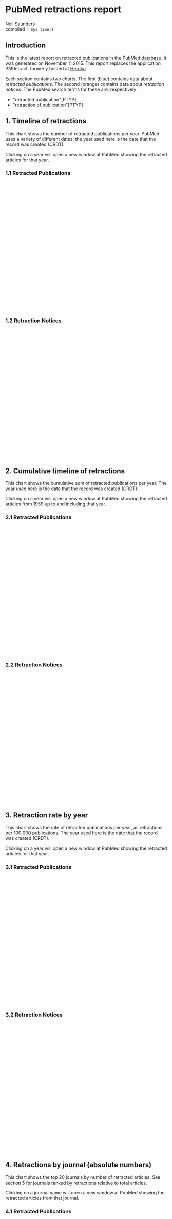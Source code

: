 # PubMed retractions report
Neil Saunders  
compiled `r Sys.time()`  



## Introduction
This is the latest report on retracted publications in the [PubMed database](http://www.pubmed.org). It was generated on November 11 2015. This report replaces the application PMRetract, formerly hosted at [Heroku](https://www.heroku.com).

Each section contains two charts. The first (blue) contains data about _retracted publications_. The second (orange) contains data about _retraction notices_. The PubMed search terms for these are, respectively:

* "retracted publication"[PTYP]
* "retraction of publication"[PTYP]

## 1. Timeline of retractions
This chart shows the number of retracted publications per year. PubMed uses a variety of different dates; the year used here is the date that the record was created (CRDT).

Clicking on a year will open a new window at PubMed showing the retracted articles for that year.



### 1.1 Retracted Publications
<script type='text/javascript' src=/home/sau103/R/x86_64-pc-linux-gnu-library/3.2/rCharts/libraries/highcharts/js/jquery-1.9.1.min.js></script>
<script type='text/javascript' src=/home/sau103/R/x86_64-pc-linux-gnu-library/3.2/rCharts/libraries/highcharts/js/highcharts.js></script>
<script type='text/javascript' src=/home/sau103/R/x86_64-pc-linux-gnu-library/3.2/rCharts/libraries/highcharts/js/highcharts-more.js></script>
<script type='text/javascript' src=/home/sau103/R/x86_64-pc-linux-gnu-library/3.2/rCharts/libraries/highcharts/js/exporting.js></script> 
 <style>
  .rChart {
    display: block;
    margin-left: auto; 
    margin-right: auto;
    width: 800px;
    height: 400px;
  }  
  </style>
<div id = 'chart61dc1427f853' class = 'rChart highcharts'></div>
<script type='text/javascript'>
    (function($){
        $(function () {
            var chart = new Highcharts.Chart({
 "dom": "chart61dc1427f853",
"width":            800,
"height":            400,
"credits": {
 "href": null,
"text": null 
},
"exporting": {
 "enabled": false 
},
"title": {
 "text": "Retracted publications by year of Entrez record creation" 
},
"yAxis": [
 {
 "title": {
 "text": "retracted publications" 
} 
} 
],
"series": [
 {
 "data": [
 [           1959,              1 ],
[           1973,              1 ],
[           1975,              5 ],
[           1976,              3 ],
[           1977,              1 ],
[           1978,              8 ],
[           1979,              7 ],
[           1980,             12 ],
[           1981,             16 ],
[           1982,              6 ],
[           1983,             13 ],
[           1984,             13 ],
[           1985,             12 ],
[           1986,              8 ],
[           1987,             12 ],
[           1988,             13 ],
[           1989,             27 ],
[           1990,             37 ],
[           1991,             32 ],
[           1992,             28 ],
[           1993,             22 ],
[           1994,             38 ],
[           1995,             43 ],
[           1996,             43 ],
[           1997,             45 ],
[           1998,             67 ],
[           1999,             82 ],
[           2000,             93 ],
[           2001,            121 ],
[           2002,            124 ],
[           2003,            139 ],
[           2004,            181 ],
[           2005,            227 ],
[           2006,            256 ],
[           2007,            275 ],
[           2008,            289 ],
[           2009,            303 ],
[           2010,            315 ],
[           2011,            285 ],
[           2012,            276 ],
[           2013,            245 ],
[           2014,            231 ],
[           2015,             60 ] 
],
"type": "column" 
} 
],
"xAxis": [
 {
 "type": "linear",
"labels": {
 "rotation":             90,
"formatter":  function() { return '<a href=\"http://www.pubmed.org/?term=%22retracted publication%22[PTYP] AND ' + escape(this.value) + '[CRDT]\" target=\"_blank\">' + this.value + '</a>'; } ,
"useHTML": "true" 
},
"title": {
 "text": "year" 
},
"tickInterval":              1 
} 
],
"legend": {
 "enabled": false 
},
"tooltip": {
 "pointFormat": "{point.y} records" 
},
"id": "chart61dc1427f853",
"chart": {
 "renderTo": "chart61dc1427f853" 
} 
});
        });
    })(jQuery);
</script>

### 1.2 Retraction Notices
<script type='text/javascript' src=/home/sau103/R/x86_64-pc-linux-gnu-library/3.2/rCharts/libraries/highcharts/js/jquery-1.9.1.min.js></script>
<script type='text/javascript' src=/home/sau103/R/x86_64-pc-linux-gnu-library/3.2/rCharts/libraries/highcharts/js/highcharts.js></script>
<script type='text/javascript' src=/home/sau103/R/x86_64-pc-linux-gnu-library/3.2/rCharts/libraries/highcharts/js/highcharts-more.js></script>
<script type='text/javascript' src=/home/sau103/R/x86_64-pc-linux-gnu-library/3.2/rCharts/libraries/highcharts/js/exporting.js></script> 
 <style>
  .rChart {
    display: block;
    margin-left: auto; 
    margin-right: auto;
    width: 800px;
    height: 400px;
  }  
  </style>
<div id = 'chart61dc65b9799' class = 'rChart highcharts'></div>
<script type='text/javascript'>
    (function($){
        $(function () {
            var chart = new Highcharts.Chart({
 "dom": "chart61dc65b9799",
"width":            800,
"height":            400,
"credits": {
 "href": null,
"text": null 
},
"exporting": {
 "enabled": false 
},
"title": {
 "text": "Retraction notices by year of Entrez record creation" 
},
"yAxis": [
 {
 "title": {
 "text": "retraction notices" 
} 
} 
],
"series": [
 {
 "data": [
 [           1966,              1 ],
[           1977,              3 ],
[           1980,              6 ],
[           1981,              2 ],
[           1982,              4 ],
[           1983,              9 ],
[           1984,              7 ],
[           1985,             11 ],
[           1986,              5 ],
[           1987,              9 ],
[           1988,              5 ],
[           1989,             12 ],
[           1990,             19 ],
[           1991,             19 ],
[           1992,             25 ],
[           1993,             18 ],
[           1994,             18 ],
[           1995,             20 ],
[           1996,             15 ],
[           1997,             30 ],
[           1998,             47 ],
[           1999,             28 ],
[           2000,             23 ],
[           2001,             25 ],
[           2002,             49 ],
[           2003,             61 ],
[           2004,             64 ],
[           2005,             73 ],
[           2006,            138 ],
[           2007,            141 ],
[           2008,            241 ],
[           2009,            298 ],
[           2010,            290 ],
[           2011,            454 ],
[           2012,            475 ],
[           2013,            586 ],
[           2014,            513 ],
[           2015,            441 ] 
],
"type": "column" 
} 
],
"xAxis": [
 {
 "type": "linear",
"labels": {
 "rotation":             90,
"formatter":  function() { return '<a href=\"http://www.pubmed.org/?term=%22retraction of publication%22[PTYP] AND ' + escape(this.value) + '[CRDT]\" target=\"_blank\">' + this.value + '</a>'; } ,
"useHTML": "true" 
},
"title": {
 "text": "year" 
},
"tickInterval":              1 
} 
],
"legend": {
 "enabled": false 
},
"tooltip": {
 "pointFormat": "{point.y} records" 
},
"plotOptions": {
 "series": {
 "color": "#FFA500" 
} 
},
"id": "chart61dc65b9799",
"chart": {
 "renderTo": "chart61dc65b9799" 
} 
});
        });
    })(jQuery);
</script>

## 2. Cumulative timeline of retractions
This chart shows the cumulative sum of retracted publications per year. The year used here is the date that the record was created (CRDT).

Clicking on a year will open a new window at PubMed showing the retracted articles from 1959 up to and including that year.



### 2.1 Retracted Publications
<script type='text/javascript' src=/home/sau103/R/x86_64-pc-linux-gnu-library/3.2/rCharts/libraries/highcharts/js/jquery-1.9.1.min.js></script>
<script type='text/javascript' src=/home/sau103/R/x86_64-pc-linux-gnu-library/3.2/rCharts/libraries/highcharts/js/highcharts.js></script>
<script type='text/javascript' src=/home/sau103/R/x86_64-pc-linux-gnu-library/3.2/rCharts/libraries/highcharts/js/highcharts-more.js></script>
<script type='text/javascript' src=/home/sau103/R/x86_64-pc-linux-gnu-library/3.2/rCharts/libraries/highcharts/js/exporting.js></script> 
 <style>
  .rChart {
    display: block;
    margin-left: auto; 
    margin-right: auto;
    width: 800px;
    height: 400px;
  }  
  </style>
<div id = 'chart61dc13ce87e0' class = 'rChart highcharts'></div>
<script type='text/javascript'>
    (function($){
        $(function () {
            var chart = new Highcharts.Chart({
 "dom": "chart61dc13ce87e0",
"width":            800,
"height":            400,
"credits": {
 "href": null,
"text": null 
},
"exporting": {
 "enabled": false 
},
"title": {
 "text": "Cumulative sum of retracted publications by year of Entrez record creation" 
},
"yAxis": [
 {
 "title": {
 "text": "sum of retracted publications" 
} 
} 
],
"series": [
 {
 "data": [
 [           1959,              1 ],
[           1973,              2 ],
[           1975,              7 ],
[           1976,             10 ],
[           1977,             11 ],
[           1978,             19 ],
[           1979,             26 ],
[           1980,             38 ],
[           1981,             54 ],
[           1982,             60 ],
[           1983,             73 ],
[           1984,             86 ],
[           1985,             98 ],
[           1986,            106 ],
[           1987,            118 ],
[           1988,            131 ],
[           1989,            158 ],
[           1990,            195 ],
[           1991,            227 ],
[           1992,            255 ],
[           1993,            277 ],
[           1994,            315 ],
[           1995,            358 ],
[           1996,            401 ],
[           1997,            446 ],
[           1998,            513 ],
[           1999,            595 ],
[           2000,            688 ],
[           2001,            809 ],
[           2002,            933 ],
[           2003,           1072 ],
[           2004,           1253 ],
[           2005,           1480 ],
[           2006,           1736 ],
[           2007,           2011 ],
[           2008,           2300 ],
[           2009,           2603 ],
[           2010,           2918 ],
[           2011,           3203 ],
[           2012,           3479 ],
[           2013,           3724 ],
[           2014,           3955 ],
[           2015,           4015 ] 
],
"type": "column" 
} 
],
"xAxis": [
 {
 "type": "linear",
"labels": {
 "rotation":             90,
"formatter":  function() { return '<a href=\"http://www.pubmed.org/?term=%22retracted publication%22[PTYP] AND 1959:' + escape(this.value) + '[CRDT]\" target=\"_blank\">' + this.value + '</a>'; } ,
"useHTML": "true" 
},
"title": {
 "text": "year" 
},
"tickInterval":              1 
} 
],
"legend": {
 "enabled": false 
},
"tooltip": {
 "pointFormat": "{point.y} records since 1959" 
},
"id": "chart61dc13ce87e0",
"chart": {
 "renderTo": "chart61dc13ce87e0" 
} 
});
        });
    })(jQuery);
</script>

### 2.2 Retraction Notices
<script type='text/javascript' src=/home/sau103/R/x86_64-pc-linux-gnu-library/3.2/rCharts/libraries/highcharts/js/jquery-1.9.1.min.js></script>
<script type='text/javascript' src=/home/sau103/R/x86_64-pc-linux-gnu-library/3.2/rCharts/libraries/highcharts/js/highcharts.js></script>
<script type='text/javascript' src=/home/sau103/R/x86_64-pc-linux-gnu-library/3.2/rCharts/libraries/highcharts/js/highcharts-more.js></script>
<script type='text/javascript' src=/home/sau103/R/x86_64-pc-linux-gnu-library/3.2/rCharts/libraries/highcharts/js/exporting.js></script> 
 <style>
  .rChart {
    display: block;
    margin-left: auto; 
    margin-right: auto;
    width: 800px;
    height: 400px;
  }  
  </style>
<div id = 'chart61dc4a8d8c5e' class = 'rChart highcharts'></div>
<script type='text/javascript'>
    (function($){
        $(function () {
            var chart = new Highcharts.Chart({
 "dom": "chart61dc4a8d8c5e",
"width":            800,
"height":            400,
"credits": {
 "href": null,
"text": null 
},
"exporting": {
 "enabled": false 
},
"title": {
 "text": "Cumulative sum of retraction notices by year of Entrez record creation" 
},
"yAxis": [
 {
 "title": {
 "text": "sum of retraction notices" 
} 
} 
],
"series": [
 {
 "data": [
 [           1966,              1 ],
[           1977,              4 ],
[           1980,             10 ],
[           1981,             12 ],
[           1982,             16 ],
[           1983,             25 ],
[           1984,             32 ],
[           1985,             43 ],
[           1986,             48 ],
[           1987,             57 ],
[           1988,             62 ],
[           1989,             74 ],
[           1990,             93 ],
[           1991,            112 ],
[           1992,            137 ],
[           1993,            155 ],
[           1994,            173 ],
[           1995,            193 ],
[           1996,            208 ],
[           1997,            238 ],
[           1998,            285 ],
[           1999,            313 ],
[           2000,            336 ],
[           2001,            361 ],
[           2002,            410 ],
[           2003,            471 ],
[           2004,            535 ],
[           2005,            608 ],
[           2006,            746 ],
[           2007,            887 ],
[           2008,           1128 ],
[           2009,           1426 ],
[           2010,           1716 ],
[           2011,           2170 ],
[           2012,           2645 ],
[           2013,           3231 ],
[           2014,           3744 ],
[           2015,           4185 ] 
],
"type": "column" 
} 
],
"xAxis": [
 {
 "type": "linear",
"labels": {
 "rotation":             90,
"formatter":  function() { return '<a href=\"http://www.pubmed.org/?term=%22retraction of publication%22[PTYP] AND 1959:' + escape(this.value) + '[CRDT]\" target=\"_blank\">' + this.value + '</a>'; } ,
"useHTML": "true" 
},
"title": {
 "text": "year" 
},
"tickInterval":              1 
} 
],
"legend": {
 "enabled": false 
},
"tooltip": {
 "pointFormat": "{point.y} records since 1959" 
},
"plotOptions": {
 "series": {
 "color": "#FFA500" 
} 
},
"id": "chart61dc4a8d8c5e",
"chart": {
 "renderTo": "chart61dc4a8d8c5e" 
} 
});
        });
    })(jQuery);
</script>

## 3. Retraction rate by year
This chart shows the rate of retracted publications per year, as retractions per 100 000 publications. The year used here is the date that the record was created (CRDT).

Clicking on a year will open a new window at PubMed showing the retracted articles for that year.



### 3.1 Retracted Publications
<script type='text/javascript' src=/home/sau103/R/x86_64-pc-linux-gnu-library/3.2/rCharts/libraries/highcharts/js/jquery-1.9.1.min.js></script>
<script type='text/javascript' src=/home/sau103/R/x86_64-pc-linux-gnu-library/3.2/rCharts/libraries/highcharts/js/highcharts.js></script>
<script type='text/javascript' src=/home/sau103/R/x86_64-pc-linux-gnu-library/3.2/rCharts/libraries/highcharts/js/highcharts-more.js></script>
<script type='text/javascript' src=/home/sau103/R/x86_64-pc-linux-gnu-library/3.2/rCharts/libraries/highcharts/js/exporting.js></script> 
 <style>
  .rChart {
    display: block;
    margin-left: auto; 
    margin-right: auto;
    width: 800px;
    height: 400px;
  }  
  </style>
<div id = 'chart61dc736e03a6' class = 'rChart highcharts'></div>
<script type='text/javascript'>
    (function($){
        $(function () {
            var chart = new Highcharts.Chart({
 "dom": "chart61dc736e03a6",
"width":            800,
"height":            400,
"credits": {
 "href": null,
"text": null 
},
"exporting": {
 "enabled": false 
},
"title": {
 "text": "Retracted publications per 100 000 publications by year of Entrez record creation" 
},
"yAxis": [
 {
 "title": {
 "text": "retracted publications per 100 000 publications" 
} 
} 
],
"series": [
 {
 "data": [
           0.92,
             0,
             0,
             0,
             0,
             0,
             0,
             0,
             0,
             0,
             0,
             0,
             0,
             0,
         0.437,
             0,
         2.032,
         1.189,
         0.387,
         2.978,
         2.518,
         4.348,
         5.754,
         2.071,
         4.276,
         4.152,
         3.635,
         2.327,
         3.324,
         3.427,
         6.816,
         9.184,
         7.905,
         6.843,
         5.276,
         8.897,
         9.828,
         9.609,
        11.562,
         15.64,
        18.361,
        18.896,
        22.682,
        20.735,
         23.07,
        29.115,
         33.38,
        36.707,
        37.879,
        37.751,
        35.387,
        29.648,
        29.922,
        28.995,
        23.793,
        21.014,
          6.22 
],
"type": "column",
"events": {
 "click":  function() {window.open(this.options.url)}  
} 
} 
],
"xAxis": [
 {
 "categories": [ 1959, 1960, 1961, 1962, 1963, 1964, 1965, 1966, 1967, 1968, 1969, 1970, 1971, 1972, 1973, 1974, 1975, 1976, 1977, 1978, 1979, 1980, 1981, 1982, 1983, 1984, 1985, 1986, 1987, 1988, 1989, 1990, 1991, 1992, 1993, 1994, 1995, 1996, 1997, 1998, 1999, 2000, 2001, 2002, 2003, 2004, 2005, 2006, 2007, 2008, 2009, 2010, 2011, 2012, 2013, 2014, 2015 ],
"labels": {
 "rotation":             90,
"formatter":  function() { return '<a href=\"http://www.pubmed.org/?term=%22retracted publication%22[PTYP] AND ' + escape(this.value) + '[CRDT]\" target=\"_blank\">' + this.value + '</a>'; } ,
"useHTML": "true" 
},
"title": {
 "text": "year" 
},
"tickInterval":              1 
} 
],
"legend": {
 "enabled": false 
},
"tooltip": {
 "pointFormat": "{point.y} retracted records per 100 000 publication records" 
},
"id": "chart61dc736e03a6",
"chart": {
 "renderTo": "chart61dc736e03a6" 
} 
});
        });
    })(jQuery);
</script>

### 3.2 Retraction Notices
<script type='text/javascript' src=/home/sau103/R/x86_64-pc-linux-gnu-library/3.2/rCharts/libraries/highcharts/js/jquery-1.9.1.min.js></script>
<script type='text/javascript' src=/home/sau103/R/x86_64-pc-linux-gnu-library/3.2/rCharts/libraries/highcharts/js/highcharts.js></script>
<script type='text/javascript' src=/home/sau103/R/x86_64-pc-linux-gnu-library/3.2/rCharts/libraries/highcharts/js/highcharts-more.js></script>
<script type='text/javascript' src=/home/sau103/R/x86_64-pc-linux-gnu-library/3.2/rCharts/libraries/highcharts/js/exporting.js></script> 
 <style>
  .rChart {
    display: block;
    margin-left: auto; 
    margin-right: auto;
    width: 800px;
    height: 400px;
  }  
  </style>
<div id = 'chart61dc347dac4f' class = 'rChart highcharts'></div>
<script type='text/javascript'>
    (function($){
        $(function () {
            var chart = new Highcharts.Chart({
 "dom": "chart61dc347dac4f",
"width":            800,
"height":            400,
"credits": {
 "href": null,
"text": null 
},
"exporting": {
 "enabled": false 
},
"title": {
 "text": "Retraction notices per 100 000 publications by year of Entrez record creation" 
},
"yAxis": [
 {
 "title": {
 "text": "retraction notices per 100 000 publications" 
} 
} 
],
"series": [
 {
 "data": [
          0.563,
             0,
             0,
             0,
             0,
             0,
             0,
             0,
             0,
             0,
             0,
          1.16,
             0,
             0,
         2.174,
         0.719,
         1.381,
         2.961,
         2.236,
         3.332,
         1.454,
         2.493,
         1.318,
         3.029,
         4.716,
         4.694,
          6.11,
         4.317,
         4.214,
         4.571,
         3.352,
         7.708,
        10.971,
         6.269,
         4.673,
         4.686,
         8.194,
        10.124,
        10.295,
        10.735,
        19.788,
        19.421,
        31.481,
        34.803,
        27.295,
        47.665,
        49.901,
         56.91,
        46.667,
        45.718 
],
"type": "column",
"events": {
 "click":  function() {window.open(this.options.url)}  
} 
} 
],
"xAxis": [
 {
 "categories": [ 1966, 1967, 1968, 1969, 1970, 1971, 1972, 1973, 1974, 1975, 1976, 1977, 1978, 1979, 1980, 1981, 1982, 1983, 1984, 1985, 1986, 1987, 1988, 1989, 1990, 1991, 1992, 1993, 1994, 1995, 1996, 1997, 1998, 1999, 2000, 2001, 2002, 2003, 2004, 2005, 2006, 2007, 2008, 2009, 2010, 2011, 2012, 2013, 2014, 2015 ],
"labels": {
 "rotation":             90,
"formatter":  function() { return '<a href=\"http://www.pubmed.org/?term=%22retraction of publication%22[PTYP] AND ' + escape(this.value) + '[CRDT]\" target=\"_blank\">' + this.value + '</a>'; } ,
"useHTML": "true" 
},
"title": {
 "text": "year" 
},
"tickInterval":              1 
} 
],
"legend": {
 "enabled": false 
},
"tooltip": {
 "pointFormat": "{point.y} retraction notices per 100 000 publication records" 
},
"plotOptions": {
 "series": {
 "color": "#FFA500" 
} 
},
"id": "chart61dc347dac4f",
"chart": {
 "renderTo": "chart61dc347dac4f" 
} 
});
        });
    })(jQuery);
</script>

## 4. Retractions by journal (absolute numbers)
This chart shows the top 20 journals by number of retracted articles. See section 5 for journals ranked by retractions relative to total articles.

Clicking on a journal name will open a new window at PubMed showing the retracted articles from that journal.



### 4.1 Retracted Publications
<script type='text/javascript' src=/home/sau103/R/x86_64-pc-linux-gnu-library/3.2/rCharts/libraries/highcharts/js/jquery-1.9.1.min.js></script>
<script type='text/javascript' src=/home/sau103/R/x86_64-pc-linux-gnu-library/3.2/rCharts/libraries/highcharts/js/highcharts.js></script>
<script type='text/javascript' src=/home/sau103/R/x86_64-pc-linux-gnu-library/3.2/rCharts/libraries/highcharts/js/highcharts-more.js></script>
<script type='text/javascript' src=/home/sau103/R/x86_64-pc-linux-gnu-library/3.2/rCharts/libraries/highcharts/js/exporting.js></script> 
 <style>
  .rChart {
    display: block;
    margin-left: auto; 
    margin-right: auto;
    width: 800px;
    height: 400px;
  }  
  </style>
<div id = 'chart61dc4e318368' class = 'rChart highcharts'></div>
<script type='text/javascript'>
    (function($){
        $(function () {
            var chart = new Highcharts.Chart({
 "dom": "chart61dc4e318368",
"width":            800,
"height":            400,
"credits": {
 "href": null,
"text": null 
},
"exporting": {
 "enabled": false 
},
"title": {
 "text": null 
},
"yAxis": [
 {
 "title": {
 "text": "retracted publications" 
} 
} 
],
"chart": {
 "marginLeft":            220,
"renderTo": "chart61dc4e318368" 
},
"series": [
 {
 "data": [
 114,
89,
81,
64,
62,
48,
39,
39,
37,
32,
32,
31,
29,
27,
26,
24,
23,
23,
22,
21 
],
"type": "bar" 
} 
],
"xAxis": [
 {
 "categories": [ "J. Biol. Chem.", "Proc. Natl. Acad. Sci. U.S.A.", "Science", "Anesth. Analg.", "Nature", "J. Immunol.", "Blood", "Can J Anaesth", "PLoS ONE", "J. Clin. Invest.", "Obstet Gynecol", "Cell", "Mol. Biol. Rep.", "Eur J Anaesthesiol", "Biochem. Biophys. Res. Commun.", "Mol. Cell. Biol.", "Br J Anaesth", "EMBO J.", "J. Neurosci.", "Immunopharmacol Immunotoxicol" ],
"labels": {
 "formatter":  function() { return '<a href=\"http://www.pubmed.org/?term=%22retracted publication%22[PTYP] AND %22' + escape(this.value) + '%22[JOUR]\" target=\"_blank\">' + this.value + '</a>'; } ,
"useHTML": "true" 
} 
} 
],
"legend": {
 "enabled": false 
},
"tooltip": {
 "pointFormat": "{point.y} records" 
},
"id": "chart61dc4e318368" 
});
        });
    })(jQuery);
</script>

### 4.2 Retraction Notices
<script type='text/javascript' src=/home/sau103/R/x86_64-pc-linux-gnu-library/3.2/rCharts/libraries/highcharts/js/jquery-1.9.1.min.js></script>
<script type='text/javascript' src=/home/sau103/R/x86_64-pc-linux-gnu-library/3.2/rCharts/libraries/highcharts/js/highcharts.js></script>
<script type='text/javascript' src=/home/sau103/R/x86_64-pc-linux-gnu-library/3.2/rCharts/libraries/highcharts/js/highcharts-more.js></script>
<script type='text/javascript' src=/home/sau103/R/x86_64-pc-linux-gnu-library/3.2/rCharts/libraries/highcharts/js/exporting.js></script> 
 <style>
  .rChart {
    display: block;
    margin-left: auto; 
    margin-right: auto;
    width: 800px;
    height: 400px;
  }  
  </style>
<div id = 'chart61dc74303041' class = 'rChart highcharts'></div>
<script type='text/javascript'>
    (function($){
        $(function () {
            var chart = new Highcharts.Chart({
 "dom": "chart61dc74303041",
"width":            800,
"height":            400,
"credits": {
 "href": null,
"text": null 
},
"exporting": {
 "enabled": false 
},
"title": {
 "text": null 
},
"yAxis": [
 {
 "title": {
 "text": "retraction notices" 
} 
} 
],
"chart": {
 "marginLeft":            220,
"renderTo": "chart61dc74303041" 
},
"series": [
 {
 "data": [
 113,
85,
68,
61,
55,
48,
41,
40,
32,
31,
29,
27,
25,
25,
23,
22,
22,
21,
19,
19 
],
"type": "bar" 
} 
],
"xAxis": [
 {
 "categories": [ "J. Biol. Chem.", "Proc. Natl. Acad. Sci. U.S.A.", "Science", "Nature", "Anesth. Analg.", "J. Immunol.", "PLoS ONE", "Can J Anaesth", "Blood", "Cell", "Eur J Anaesthesiol", "Biochem. Biophys. Res. Commun.", "J. Am. Chem. Soc.", "J. Clin. Invest.", "Mol. Cell. Biol.", "EMBO J.", "J. Neurosci.", "Obstet Gynecol", "Cancer Res.", "Infect. Immun." ],
"labels": {
 "formatter":  function() { return '<a href=\"http://www.pubmed.org/?term=%22retraction of publication%22[PTYP] AND %22' + escape(this.value) + '%22[JOUR]\" target=\"_blank\">' + this.value + '</a>'; } ,
"useHTML": "true" 
} 
} 
],
"legend": {
 "enabled": false 
},
"tooltip": {
 "pointFormat": "{point.y} records" 
},
"plotOptions": {
 "series": {
 "color": "#FFA500" 
} 
},
"id": "chart61dc74303041" 
});
        });
    })(jQuery);
</script>

## 5. Retractions by journal (normalised)
This chart ranks the top 20 retractions by journal. For each journal, retractions (or retraction notices) per 100 000 publications from that journal are shown.

Clicking on a journal name will open a new window at PubMed showing the retracted articles from that journal.



### 5.1 Retracted Publications
<script type='text/javascript' src=/home/sau103/R/x86_64-pc-linux-gnu-library/3.2/rCharts/libraries/highcharts/js/jquery-1.9.1.min.js></script>
<script type='text/javascript' src=/home/sau103/R/x86_64-pc-linux-gnu-library/3.2/rCharts/libraries/highcharts/js/highcharts.js></script>
<script type='text/javascript' src=/home/sau103/R/x86_64-pc-linux-gnu-library/3.2/rCharts/libraries/highcharts/js/highcharts-more.js></script>
<script type='text/javascript' src=/home/sau103/R/x86_64-pc-linux-gnu-library/3.2/rCharts/libraries/highcharts/js/exporting.js></script> 
 <style>
  .rChart {
    display: block;
    margin-left: auto; 
    margin-right: auto;
    width: 800px;
    height: 400px;
  }  
  </style>
<div id = 'chart61dc9bfd96b' class = 'rChart highcharts'></div>
<script type='text/javascript'>
    (function($){
        $(function () {
            var chart = new Highcharts.Chart({
 "dom": "chart61dc9bfd96b",
"width":            800,
"height":            400,
"credits": {
 "href": null,
"text": null 
},
"exporting": {
 "enabled": false 
},
"title": {
 "text": null 
},
"yAxis": [
 {
 "title": {
 "text": "retracted publications / 100 000 publications" 
} 
} 
],
"chart": {
 "marginLeft":            220,
"renderTo": "chart61dc9bfd96b" 
},
"series": [
 {
 "data": [
       1244.076,
       934.066,
       652.647,
       601.926,
       550.459,
       479.577,
       398.551,
       290.346,
       283.186,
       282.965,
       272.898,
       211.092,
       178.311,
       167.203,
       152.575,
       133.387,
       131.606,
       127.996,
        125.48,
       123.291 
],
"type": "bar" 
} 
],
"xAxis": [
 {
 "categories": [ "Immunopharmacol Immunotoxicol", "Eur. J. Med. Res.", "Eur J Anaesthesiol", "Mol. Cells", "Can J Anaesth", "Mol. Biol. Rep.", "J Anesth", "Phytother Res", "Anesth. Analg.", "Nat. Prod. Res.", "J Pers Soc Psychol", "J. Cardiothorac. Vasc. Anesth.", "Mol. Cell", "Acta Anaesthesiol Scand", "Int. J. Syst. Evol. Microbiol.", "Br J Anaesth", "FASEB J.", "Nat. Med.", "Obstet Gynecol", "EMBO J." ],
"labels": {
 "formatter":  function() { return '<a href=\"http://www.pubmed.org/?term=%22retracted publication%22[PTYP] AND %22' + escape(this.value) + '%22[JOUR]\" target=\"_blank\">' + this.value + '</a>'; } ,
"useHTML": "true" 
} 
} 
],
"legend": {
 "enabled": false 
},
"tooltip": {
 "pointFormat": "{point.y} retractions / 100 000 publications" 
},
"id": "chart61dc9bfd96b" 
});
        });
    })(jQuery);
</script>

### 5.2 Retraction Notices
<script type='text/javascript' src=/home/sau103/R/x86_64-pc-linux-gnu-library/3.2/rCharts/libraries/highcharts/js/jquery-1.9.1.min.js></script>
<script type='text/javascript' src=/home/sau103/R/x86_64-pc-linux-gnu-library/3.2/rCharts/libraries/highcharts/js/highcharts.js></script>
<script type='text/javascript' src=/home/sau103/R/x86_64-pc-linux-gnu-library/3.2/rCharts/libraries/highcharts/js/highcharts-more.js></script>
<script type='text/javascript' src=/home/sau103/R/x86_64-pc-linux-gnu-library/3.2/rCharts/libraries/highcharts/js/exporting.js></script> 
 <style>
  .rChart {
    display: block;
    margin-left: auto; 
    margin-right: auto;
    width: 800px;
    height: 400px;
  }  
  </style>
<div id = 'chart61dc77aa059' class = 'rChart highcharts'></div>
<script type='text/javascript'>
    (function($){
        $(function () {
            var chart = new Highcharts.Chart({
 "dom": "chart61dc77aa059",
"width":            800,
"height":            400,
"credits": {
 "href": null,
"text": null 
},
"exporting": {
 "enabled": false 
},
"title": {
 "text": null 
},
"yAxis": [
 {
 "title": {
 "text": "retraction notices / 100 000 publications" 
} 
} 
],
"chart": {
 "marginLeft":            220,
"renderTo": "chart61dc77aa059" 
},
"series": [
 {
 "data": [
       1449.275,
       989.011,
       700.991,
       564.573,
       314.541,
       300.571,
       289.954,
       243.363,
       203.433,
       178.311,
       173.491,
       167.203,
       151.853,
       138.696,
       127.996,
       118.686,
       117.931,
        104.76,
        85.669,
        82.346 
],
"type": "bar" 
} 
],
"xAxis": [
 {
 "categories": [ "J Orthop Surg Res", "Eur. J. Med. Res.", "Eur J Anaesthesiol", "Can J Anaesth", "Phytother Res", "Cancer Sci.", "J Pers Soc Psychol", "Anesth. Analg.", "Int. J. Syst. Evol. Microbiol.", "Mol. Cell", "Mol. Endocrinol.", "Acta Anaesthesiol Scand", "FASEB J.", "Arterioscler. Thromb. Vasc. Biol.", "Nat. Med.", "J. Hazard. Mater.", "EMBO J.", "Mol. Cell. Biol.", "J. Clin. Invest.", "Obstet Gynecol" ],
"labels": {
 "formatter":  function() { return '<a href=\"http://www.pubmed.org/?term=%22retraction of  publication%22[PTYP] AND %22' + escape(this.value) + '%22[JOUR]\" target=\"_blank\">' + this.value + '</a>'; } ,
"useHTML": "true" 
} 
} 
],
"legend": {
 "enabled": false 
},
"tooltip": {
 "pointFormat": "{point.y} retraction notices / 100 000 publications" 
},
"plotOptions": {
 "series": {
 "color": "#FFA500" 
} 
},
"id": "chart61dc77aa059" 
});
        });
    })(jQuery);
</script>


## 6. Functions

### 6.1 Setup
This code loads required libraries and pre-saved data.


```r
library(rCharts)
library(rentrez)
library(XML)

setwd("../../data")
doc.retd <- xmlTreeParse("retracted.xml", useInternalNodes = TRUE)
doc.retOf <- xmlTreeParse("retractionOf.xml", useInternalNodes = TRUE)
years.total <- read.csv("years.csv")
jour.retd <- read.csv("journals_retracted.csv")
jour.retOf <- read.csv("journals_retractionOf.csv")
```

### 6.2 Timeline
This code generates the timeline chart.


```r
plotTimeline <- function(d, term) {
    dates <- xpathSApply(d, "//PubmedData/History/PubMedPubDate[@PubStatus='entrez']/Year", 
        xmlValue)
    df1 <- as.data.frame(table(dates), stringsAsFactors = FALSE)
    hc <- Highcharts$new()
    da <- list()
    for (i in 1:nrow(df1)) {
        da[i][1] <- as.numeric(df1$date[i])
        da[[i]][2] <- as.numeric(df1$Freq[i])
    }
    hc$title(text = "Retracted publications by year of Entrez record creation")
    hc$series(data = da, type = "column")
    hc$xAxis(type = "linear", labels = list(rotation = 90, formatter = paste("#! function() { return '<a href=\"http://www.pubmed.org/?term=%22", 
        term, "%22[PTYP] AND ' + escape(this.value) + '[CRDT]\" target=\"_blank\">' + this.value + '</a>'; } !#", 
        sep = ""), useHTML = "true"), title = list(text = "year"), tickInterval = 1)
    hc$yAxis(title = list(text = "retracted publications"))
    hc$legend(enabled = FALSE)
    hc$tooltip(pointFormat = "{point.y} records")
    return(hc)
}
```

### 6.3 Cumulative timeline
This code generates the cumulative timeline chart.


```r
plotCumSumTimeline <- function(d, term) {
    dates <- xpathSApply(d, "//PubmedData/History/PubMedPubDate[@PubStatus='entrez']/Year", 
        xmlValue)
    df1 <- as.data.frame(table(dates), stringsAsFactors = FALSE)
    hc <- Highcharts$new()
    da <- list()
    cs <- cumsum(df1$Freq)
    for (i in 1:nrow(df1)) {
        da[i][1] <- as.numeric(df1$date[i])
        da[[i]][2] <- cs[i]
    }
    hc$title(text = "Cumulative sum of retracted publications by year of Entrez record creation")
    hc$series(data = da, type = "column")
    hc$xAxis(type = "linear", labels = list(rotation = 90, formatter = paste("#! function() { return '<a href=\"http://www.pubmed.org/?term=%22", 
        term, "%22[PTYP] AND 1959:' + escape(this.value) + '[CRDT]\" target=\"_blank\">' + this.value + '</a>'; } !#", 
        sep = ""), useHTML = "true"), title = list(text = "year"), tickInterval = 1)
    hc$yAxis(title = list(text = "sum of retracted publications"))
    hc$legend(enabled = FALSE)
    hc$tooltip(pointFormat = "{point.y} records since 1959")
    return(hc)
}
```

### 6.4 By year
This code generates the retraction rate by year chart.


```r
plotByYear <- function(d, total, term) {
    dates <- xpathSApply(d, "//PubmedData/History/PubMedPubDate[@PubStatus='entrez']/Year", 
        xmlValue)
    years <- as.numeric(dates)
    ydf <- data.frame(year = min(years):max(years), total = NA, retracted = NA)
    years.cnt <- as.data.frame(table(years), stringsAsFactors = FALSE)
    m <- match(ydf$year, years.cnt$years)
    ydf$retracted <- years.cnt[m, "Freq"]
    ydf$retracted <- ifelse(is.na(ydf$retracted), 0, ydf$retracted)
    m <- match(ydf$year, total$year)
    ydf$total <- total[m, "total"]
    hc <- Highcharts$new()
    hc$title(text = "Retracted publications per 100 000 publications by year of Entrez record creation")
    hc$series(data = as.numeric(sprintf("%.3f", (1e+05/ydf$total) * ydf$retracted)), 
        type = "column", events = list(click = "#! function() {window.open(this.options.url)} !#"))
    hc$xAxis(categories = ydf$year, labels = list(rotation = 90, formatter = paste("#! function() { return '<a href=\"http://www.pubmed.org/?term=%22", 
        term, "%22[PTYP] AND ' + escape(this.value) + '[CRDT]\" target=\"_blank\">' + this.value + '</a>'; } !#", 
        sep = ""), useHTML = "true"), title = list(text = "year"), tickInterval = 1)
    hc$yAxis(title = list(text = "retracted publications per 100 000 publications"))
    hc$legend(enabled = FALSE)
    hc$tooltip(pointFormat = "{point.y} retracted records per 100 000 publication records")
    return(hc)
}
```

### 6.5 By journal
This code generates the retractions by journal chart (absolute numbers).


```r
plotByJournal <- function(d, term) {
    journals <- xpathSApply(d, "//MedlineCitation/Article/Journal/ISOAbbreviation", 
        xmlValue)
    journals.cnt <- as.data.frame(table(journals), stringsAsFactors = FALSE)
    colnames(journals.cnt) <- c("journal", "count")
    j20 <- head(journals.cnt[order(journals.cnt$count, decreasing = TRUE), ], 
        20)
    hc <- Highcharts$new()
    hc$chart(marginLeft = 220)
    hc$series(data = j20$count, type = "bar")
    hc$xAxis(categories = j20$journal, labels = list(formatter = paste("#! function() { return '<a href=\"http://www.pubmed.org/?term=%22", 
        term, "%22[PTYP] AND %22' + escape(this.value) + '%22[JOUR]\" target=\"_blank\">' + this.value + '</a>'; } !#", 
        sep = ""), useHTML = "true"))
    hc$yAxis(title = list(text = "retracted publications"))
    hc$legend(enabled = FALSE)
    hc$tooltip(pointFormat = "{point.y} records")
    return(hc)
}
```

### 6.6 By journal normalised
This code generates the retractions by journal chart (relative to total publications for each journal).

```r
plotByJournal <- function(d, term) {
    d$idx <- as.numeric(sprintf("%.3f", (1e+05/d$total) * d$count))
    d <- head(d[order(d$idx, decreasing = TRUE), ], 20)
    hc <- Highcharts$new()
    hc$chart(marginLeft = 220)
    hc$series(data = d$idx, type = "bar")
    hc$xAxis(categories = d$journal, labels = list(formatter = paste("#! function() { return '<a href=\"http://www.pubmed.org/?term=%22", 
        term, "%22[PTYP] AND %22' + escape(this.value) + '%22[JOUR]\" target=\"_blank\">' + this.value + '</a>'; } !#", 
        sep = ""), useHTML = "true"))
    hc$yAxis(title = list(text = "retracted publications / 100 000 publications"))
    hc$legend(enabled = FALSE)
    hc$tooltip(pointFormat = "{point.y} retractions / 100 000 publications")
    return(hc)
}
```
